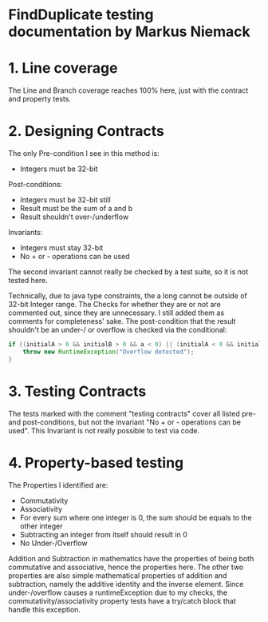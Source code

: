 # FindDuplicate testing documentation by Markus Niemack
# 1. Line coverage
The Line and Branch coverage reaches 100% here, just with the contract and property tests.
# 2. Designing Contracts

The only Pre-condition I see in this method is:

- Integers must be 32-bit

 Post-conditions:
- Integers must be 32-bit still
- Result must be the sum of a and b
- Result shouldn't over-/underflow

Invariants:
- Integers must stay 32-bit
- No + or - operations can be used


The second invariant cannot really be checked by a test suite, so it is not tested here.

Technically, due to java type constraints, the a long cannot be outside of 32-bit Integer range.
The Checks for whether they are or not are commented out, since they are unnecessary.
I still added them as comments for completeness' sake. The post-condition
that the result shouldn't be an under-/ or overflow is checked via the conditional:
```java
if ((initialA > 0 && initialB > 0 && a < 0) || (initialA < 0 && initialB < 0 && a > 0)) {
    throw new RuntimeException("Overflow detected");
}
```

# 3. Testing Contracts

The tests marked with the comment "testing contracts" cover all listed pre- and post-conditions, but not the invariant "No + or -
operations can be used". This Invariant is not really possible to test via code.

# 4. Property-based testing

The Properties I identified are:

- Commutativity
- Associativity
- For every sum where one integer is 0, the sum should be equals to the other integer
- Subtracting an integer from itself should result in 0
- No Under-/Overflow

Addition and Subtraction in mathematics have the properties of being both commutative and associative,
hence the properties here. The other two properties are also simple mathematical properties of addition and subtraction,
namely the additive identity and the inverse element.
Since under-/overflow causes a runtimeException due to my checks, the commutativity/associativity
property tests have a try/catch block that handle this exception. 